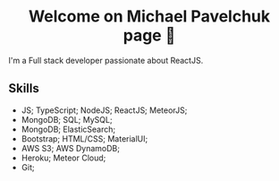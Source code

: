 <h1 align="center"> Welcome on Michael Pavelchuk page 👋</h1>

I'm a Full stack developer passionate about ReactJS. 

## Skills

- JS; TypeScript; NodeJS; ReactJS; MeteorJS;
- MongoDB; SQL; MySQL;
- MongoDB; ElasticSearch;
- Bootstrap; HTML/CSS; MaterialUI;
- AWS S3; AWS DynamoDB;
- Heroku; Meteor Cloud;
- Git;
  
<!--
**Baller-Michael/Baller-Michael** is a ✨ _special_ ✨ repository because its `README.md` (this file) appears on your GitHub profile.

Here are some ideas to get you started:

- 🔭 I’m currently working on ...
- 🌱 I’m currently learning ...
- 👯 I’m looking to collaborate on ...
- 🤔 I’m looking for help with ...
- 💬 Ask me about ...
- 📫 How to reach me: ...
- 😄 Pronouns: ...
- ⚡ Fun fact: ...
-->

